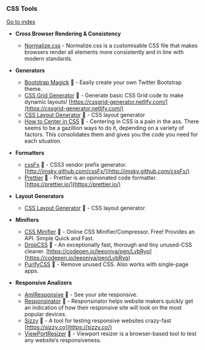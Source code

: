 ### CSS Tools
[Go to index](https://github.com/cdleon/awesome-front-end#index)

- **Cross Browser Rendering & Consistency**

  * [Normalize.css](https://github.com/necolas/normalize.css/) - Normalize.css is a customisable CSS file that makes browsers render all elements more consistently and in line with modern standards.

- **Generators**

  * [Bootstrap Magick](http://pikock.github.io/bootstrap-magic/app/index.html#!/editor) :gift_heart: - Easily create your own Twitter Bootstrap theme.
  * [CSS Grid Generator](https://github.com/sdras/cssgridgenerator) :gift_heart: - Generate basic CSS Grid code to make dynamic layouts! [https://cssgrid-generator.netlify.com/](https://cssgrid-generator.netlify.com/)
  * [CSS Layout Generator](http://csslayoutgenerator.com/) :gift_heart: - CSS layout generator
  * [How to Center in CSS](http://howtocenterincss.com/) :gift_heart: - Centering in CSS is a pain in the ass. There seems to be a gazillion ways to do it, depending on a variety of factors. This consolidates them and gives you the code you need for each situation.

- **Formatters**

  * [cssFx](https://github.com/imsky/cssFx) :gift_heart: - CSS3 vendor prefix generator. [http://imsky.github.com/cssFx/](http://imsky.github.com/cssFx/)
  * [Prettier](https://github.com/prettier/prettier) :gift_heart: - Prettier is an opinionated code formatter. [https://prettier.io/](https://prettier.io/)

- **Layout Generators**

  * [CSS Layout Generator](http://csslayoutgenerator.com/) :gift_heart: - CSS layout generator

- **Minifiers**

  * [CSS Minifier](http://cssminifier.com/) :gift_heart: - Online CSS Minifier/Compressor. Free! Provides an API. Simple Quick and Fast.
  * [DropCSS](https://github.com/leeoniya/dropcss) :gift_heart: - An exceptionally fast, thorough and tiny unused-CSS cleaner. [https://codepen.io/leeoniya/pen/LvbRyq](https://codepen.io/leeoniya/pen/LvbRyq)
  * [PurifyCSS](https://github.com/purifycss/purifycss) :gift_heart: - Remove unused CSS. Also works with single-page apps.

- **Responsive Analizers**

  * [AmIResponsive](http://ami.responsivedesign.is/) :gift_heart: - See your site responsive.
  * [Responsinator](http://www.responsinator.com/) :gift_heart: - Responsinator helps website makers quickly get an indication of how their responsive site will look on the most popular devices.
  * [Sizzy](https://github.com/kitze/sizzy) :gift_heart: - A tool for testing responsive websites crazy-fast [https://sizzy.co](https://sizzy.co/)
  * [ViewPortResizer](http://lab.maltewassermann.com/viewport-resizer/) :gift_heart: - Viewport resizer is a browser-based tool to test any website’s responsiveness.
